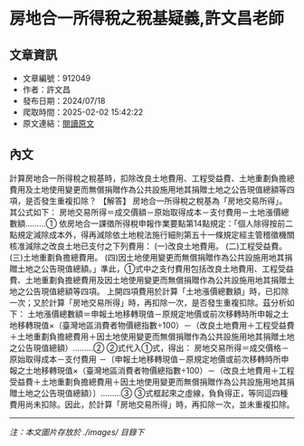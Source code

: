 # 房地合一所得稅之稅基疑義,許文昌老師

## 文章資訊
- 文章編號：912049
- 作者：許文昌
- 發布日期：2024/07/18
- 爬取時間：2025-02-02 15:42:22
- 原文連結：[閱讀原文](https://real-estate.get.com.tw/Columns/detail.aspx?no=912049)

## 內文
計算房地合一所得稅之稅基時，扣除改良土地費用、工程受益費、土地重劃負擔總費用及土地使用變更而無償捐贈作為公共設施用地其捐贈土地之公告現值總額等四項，是否發生重複扣除？
【解答】
房地合一所得稅之稅基為「房地交易所得」。其公式如下： 房地交易所得＝成交價額－原始取得成本－支付費用－土地漲價總數額………①
依房地合一課徵所得稅申報作業要點第14點規定：「個人除得按前二點規定減除成本外，得再減除依土地稅法施行細則第五十一條規定經主管稽徵機關核准減除之改良土地已支付之下列費用：
 (一)改良土地費用。 (二)工程受益費。 (三)土地重劃負擔總費用。 (四)因土地使用變更而無償捐贈作為公共設施用地其捐贈土地之公告現值總額。」準此，①式中之支付費用包括改良土地費用、工程受益費、土地重劃負擔總費用及因土地使用變更而無償捐贈作為公共設施用地其捐贈土地之公告現值總額等四項。
上開四項費用於計算「土地漲價總數額」時，已扣除一次；又於計算「房地交易所得」時，再扣除一次，是否發生重複扣除。茲分析如下： 土地漲價總數額＝申報土地移轉現值－原規定地價或前次移轉時所申報之土地移轉現值×（臺灣地區消費者物價總指數÷100）－（改良土地費用＋工程受益費＋土地重劃負擔總費用＋因土地使用變更而無償捐贈作為公共設施用地其捐贈土地之公告現值總額）………②
②式代入①式，得出： 房地交易所得＝成交價格－原始取得成本－支付費用 －〔申報土地移轉現值－原規定地價或前次移轉時所申報之土地移轉現值×（臺灣地區消費者物價總指數÷100）－（改良土地費用＋工程受益費＋土地重劃負擔總費用＋因土地使用變更而無償捐贈作為公共設施用地其捐贈土地之公告現值總額）〕………③
③式框起來之虛線，負負得正，等同這四種費用尚未扣除。因此，於計算「房地交易所得」時，再扣除一次，並未重複扣除。

---
*注：本文圖片存放於 ./images/ 目錄下*
